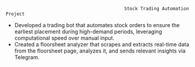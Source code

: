                                                 Stock Trading Automation Project
- Developed a trading bot that automates stock orders to ensure the earliest placement during high-demand periods, leveraging computational speed over manual input.
- Created a floorsheet analyzer that scrapes and extracts real-time data from the floorsheet page, analyzes it, and sends relevant insights via Telegram.
